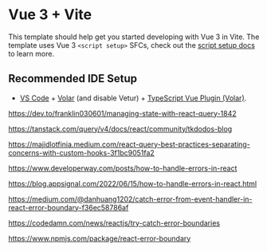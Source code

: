 # Vue 3 + Vite

This template should help get you started developing with Vue 3 in Vite. The template uses Vue 3 `<script setup>` SFCs, check out the [script setup docs](https://v3.vuejs.org/api/sfc-script-setup.html#sfc-script-setup) to learn more.

## Recommended IDE Setup

- [VS Code](https://code.visualstudio.com/) + [Volar](https://marketplace.visualstudio.com/items?itemName=Vue.volar) (and disable Vetur) + [TypeScript Vue Plugin (Volar)](https://marketplace.visualstudio.com/items?itemName=Vue.vscode-typescript-vue-plugin).


<!-- https://blog.bitsrc.io/react-error-handling-and-logging-best-practices-4444c57cd666

https://engineering.udacity.com/handling-errors-like-a-pro-in-typescript-d7a314ad4991

https://blog.appsignal.com/2022/06/15/how-to-handle-errors-in-react.html

https://upmostly.com/tutorials/a-guide-to-effective-error-handling-in-react

https://www.smashingmagazine.com/2020/06/react-error-handling-reporting-error-boundary-sentry/

https://www.developerway.com/posts/how-to-handle-errors-in-react

https://engineering.udacity.com/handling-errors-like-a-pro-in-typescript-d7a314ad4991

https://www.loggly.com/blog/best-practices-for-client-side-logging-and-error-handling-in-react/

https://www.npmjs.com/package/typescript-logging -->

https://dev.to/franklin030601/managing-state-with-react-query-1842

https://tanstack.com/query/v4/docs/react/community/tkdodos-blog

https://majidlotfinia.medium.com/react-query-best-practices-separating-concerns-with-custom-hooks-3f1bc9051fa2

https://www.developerway.com/posts/how-to-handle-errors-in-react

https://blog.appsignal.com/2022/06/15/how-to-handle-errors-in-react.html

https://medium.com/@danhuang1202/catch-error-from-event-handler-in-react-error-boundary-f36ec58786af

https://codedamn.com/news/reactjs/try-catch-error-boundaries

https://www.npmjs.com/package/react-error-boundary